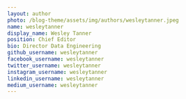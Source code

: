 ```yaml
---
layout: author
photo: /blog-theme/assets/img/authors/wesleytanner.jpeg
name: wesleytanner
display_name: Wesley Tanner
position: Chief Editor
bio: Director Data Engineering
github_username: wesleytanner
facebook_username: wesleytanner
twitter_username: wesleytanner
instagram_username: wesleytanner
linkedin_username: wesleytanner
medium_username: wesleytanner
---
```

